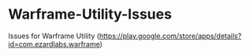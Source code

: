 # Warframe-Utility-Issues
Issues for Warframe Utility (https://play.google.com/store/apps/details?id=com.ezardlabs.warframe)
